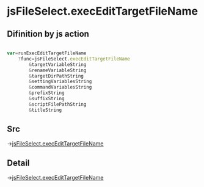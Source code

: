 # jsFileSelect.execEditTargetFileName

## Difinition by js action

```js.js

var=runExecEditTargetFileName
	?func=jsFileSelect.execEditTargetFileName
		&targetVariableString
		&renameVariableString
		&targetDirPathString
		&settingVariablesString
		&commandVariablesString
		&prefixString
		&suffixString
		&scriptFilePathString
		&titleString
```

## Src

->[jsFileSelect.execEditTargetFileName](https://github.com/puutaro/CommandClick/blob/master/app/src/main/java/com/puutaro/commandclick/fragment_lib/terminal_fragment/js_interface/edit/JsFileSelect.kt#L34)

## Detail

->[jsFileSelect.execEditTargetFileName](https://github.com/puutaro/CommandClick/blob/master/md/developer/js_interface/details/edit/JsFileSelect/execEditTargetFileName.md)
